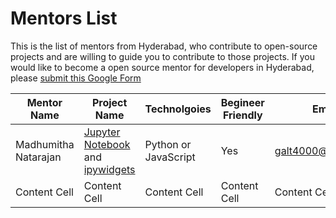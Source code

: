 # Mentors List

This is the list of mentors from Hyderabad, who contribute to open-source projects and are willing to guide you to contribute to those projects. If you would like to become a open source mentor for developers in Hyderabad, please [submit this Google Form](https://docs.google.com/forms/d/e/1FAIpQLScakIkciRTeG5S8Nd5WvKFQTeuFo3SbO5dBjNYL6sTiFSh_IA/viewform)

| Mentor Name  | Project Name | Technolgoies | Begineer Friendly | Email | WhatsApp | [Coderplex Chatroom](https://chat.coderplex.org) 
| ----- | ------- | ------------ | ------- | ------ | ----- | -------- |
| Madhumitha Natarajan | [Jupyter Notebook](https://github.com/jupyter/notebook) and [ipywidgets](https://github.com/jupyter-widgets/ipywidgets) | Python or JavaScript | Yes | galt4000@gmail.com | 9500653222 | Madhu94#3483 |
| Content Cell    | Content Cell  | Content Cell | Content Cell | Content Cell | Content Cell | Content Cell
